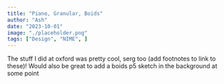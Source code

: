 ```yaml
---
title: "Piano, Granular, Boids"
author: "Ash"
date: "2023-10-01"
image: "./placeholder.png"
tags: ["Design", "NIME", ]
---
```


The stuff I did at oxford was pretty cool, serg too (add footnotes to link to these)! Would also be great to add a boids p5 sketch in the background at some point